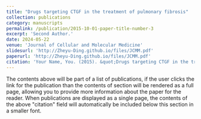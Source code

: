 ```yaml
---
title: "Drugs targeting CTGF in the treatment of pulmonary fibrosis"
collection: publications
category: manuscripts
permalink: /publication/2015-10-01-paper-title-number-3
excerpt: 'Second Author.'
date: 2024-05-22
venue: 'Journal of Cellular and Molecular Medicine'
slidesurl: 'http://Zheyu-Ding.github.io/files/JCMM.pdf'
paperurl: 'http://Zheyu-Ding.github.io/files/JCMM.pdf'
citation: 'Your Name, You. (2015). &quot;Drugs targeting CTGF in the treatment of pulmonary fibrosis.&quot; <i>Journal of Cellular and Molecular Medicine</i>. 28(10)e18448.'
---
```


The contents above will be part of a list of publications, if the user clicks the link for the publication than the contents of section will be rendered as a full page, allowing you to provide more information about the paper for the reader. When publications are displayed as a single page, the contents of the above "citation" field will automatically be included below this section in a smaller font.
